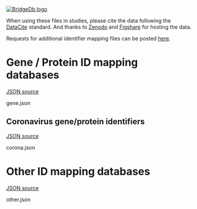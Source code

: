 <a href="https://bridgedb.github.io/">![BridgeDb logo](https://raw.githubusercontent.com/bridgedb/bridgedb.github.io/master/images/cropped-logo_BridgeDbtop.png)</a>

When using these files in studies, please cite the data following the [DataCite](https://datacite.org/) standard.
And thanks to [Zenodo](https://zenodo.org/) and [Figshare](https://figshare.com/) for hosting the data.

Requests for additional identifier mapping files can be posted [here](). 

# Gene / Protein ID mapping databases
<a name="genes" />

[JSON source](gene.json)

<files>gene.json</files>

## Coronavirus gene/protein identifiers
<a name="corona" />

[JSON source](corona.json)

<files>corona.json</files>

# Other ID mapping databases
<a name="other" />

[JSON source](other.json)

<files>other.json</files>
